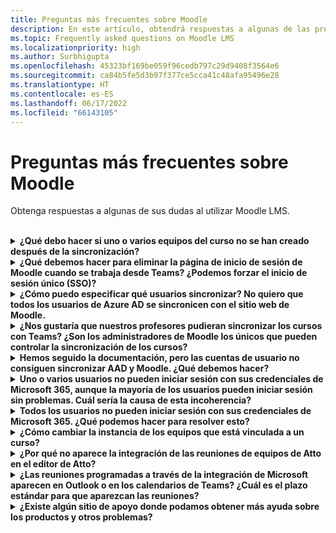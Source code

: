 ```yaml
---
title: Preguntas más frecuentes sobre Moodle
description: En este artículo, obtendrá respuestas a algunas de las preguntas más frecuentes al usar Moodle LMS.
ms.topic: Frequently asked questions on Moodle LMS
ms.localizationpriority: high
ms.author: Surbhigupta
ms.openlocfilehash: 45323bf169be059f96cedb797c29d9408f3564e6
ms.sourcegitcommit: ca84b5fe5d3b97f377ce5cca41c48afa95496e28
ms.translationtype: HT
ms.contentlocale: es-ES
ms.lasthandoff: 06/17/2022
ms.locfileid: "66143105"
---
```

# <a name="moodle-faq"></a>Preguntas más frecuentes sobre Moodle

Obtenga respuestas a algunas de sus dudas al utilizar Moodle LMS.<br>

<br>

<details>

<summary><b>¿Qué debo hacer si uno o varios equipos del curso no se han creado después de la sincronización?</b></summary>

Cada curso de Moodle debe tener al menos un profesor y un estudiante emparejados con una cuenta UPN de Microsoft 365 AAD. El equipo no puede ser creado, si la sincronización no encuentra una coincidencia.

Cada instancia de curso de equipo debe tener un propietario, y la sincronización establece la facultad como el propietario, con la suposición de que la facultad tiene la licencia de Teams.

<br>

</details>

<details>

<summary><b>¿Qué debemos hacer para eliminar la página de inicio de sesión de Moodle cuando se trabaja desde Teams? ¿Podemos forzar el inicio de sesión único (SSO)?</b></summary>

Los usuarios tienen múltiples opciones de inicio de sesión desde la página de inicio de sesión de Moodle.

* Para iniciar sesión exclusivamente con las credenciales de Microsoft 365, active los ajustes de configuración de la **redirección forzada** para el **complemento auth_oidc**. Si el servicio está activado, el usuario puede ver la página de inicio de sesión de Microsoft.
* Para iniciar la sesión manualmente en el portal de Moodle consulte [Moodle](https://moodle.org/login/index.php).

<br>

</details>

<details>

<summary><b>¿Cómo puedo especificar qué usuarios sincronizar? No quiero que todos los usuarios de Azure AD se sincronicen con el sitio web de Moodle. </b></summary>

Utilice la opción de **Restricción de creación de usuarios** para especificar los usuarios sincronizando las opciones de configuración del complemento **local_o365**. El menú desplegable a la izquierda del **filtro** ofrece opciones como el país, el nombre de la empresa y el idioma.

> [!TIP]
> Cree un grupo dinámico de Microsoft 365 para habilitar la opción de **filtro** con múltiples propiedades de perfil.

La siguiente imagen muestra las opciones de restricción de creación de usuarios:

:::image type="content" source="../assets/images/MoodleInstructions/faq-2.png" alt-text="Sync" border="true":::

:::image type="content" source="../assets/images/MoodleInstructions/faq-3.png" alt-text="Azure AD" border="true":::

<br>

</details>

<details>

<summary><b>¿Nos gustaría que nuestros profesores pudieran sincronizar los cursos con Teams? ¿Son los administradores de Moodle los únicos que pueden controlar la sincronización de los cursos?</b></summary>

Por defecto, sólo los administradores de Moodle pueden configurar la sincronización. El propietario del equipo puede controlar si un curso se sincroniza con Teams y si la opción **Permitir configurar la sincronización del curso en el curso** está activada. En este caso, el propietario del equipo es el profesor. El bloque muestra la opción de configuración a las personas con los permisos de propietario adecuados.

<!-- For more information, see Microsoft 365 block within the Moodle course interface. -->

La siguiente imagen muestra la opción **Permitir configurar la sincronización del curso en el curso**:

:::image type="content" source="../assets/images/MoodleInstructions/faq-4.png" alt-text="administrador" border="true":::

La siguiente imagen muestra la sincronización de los cursos:

:::image type="content" source="../assets/images/MoodleInstructions/faq-5.png" alt-text="sincronización" border="true":::

<br>

</details>

<details>

<summary><b> Hemos seguido la documentación, pero las cuentas de usuario no consiguen sincronizar AAD y Moodle. ¿Qué debemos hacer?</b></summary>

El problema puede resolverse antes de que los usuarios realicen la **limpieza de tokens Delta** como último paso para solucionar el problema.

La siguiente tabla proporciona las acciones y dependencias que deben realizarse y comprobarse:

| Dependencia  | Acción | Referencia|
|-------|------------|----------|
| Versión estable| Compruebe que la versión de Moodle aparece como **estable**.| Para más información, consulte [Compatibilidad de versión](https://docs.moodle.org/dev/Releases#Version_support).|
|Permisos| Verifique que la aplicación Azure tiene los permisos necesarios para ejecutar la sincronización.| Para obtener más información, consulte los [permisos de Microsoft](https://docs.moodle.org/311/en/Microsoft_365#Permissions).|
| Sincronización completa| Verifique que la opción **Realizar una sincronización completa cada vez que se ejecute** esté activada y revise los **Registros de tareas** para **Sincronizar usuarios con Azure AD**.| Para más información, consulte [Habilitar la sincronización completa](https://docs.moodle.org/311/en/local_o365)</br>Para obtener más información, consulte [Comprobar los registros de tareas](https://docs.moodle.org/311/en/local_o365#Sync_users_with_Azure_AD). |
|Actualización de tokens|Limpiar el **token delta de sincronización de usuarios** en el complemento local_o365.| Para más información, consulte [Actualización de fichas](https://docs.moodle.org/38/en/Office365).|
<!-- |Actualización de tokens|Limpiar el **token delta de sincronización** de usuario en el complemento local_o365 usuario| {moodle_url}\local_o365\acp.php? Mode=maintenance_cleandeltatoken| -->
<br>

</details>

<details>

<summary><b>Uno o varios usuarios no pueden iniciar sesión con sus credenciales de Microsoft 365, aunque la mayoría de los usuarios pueden iniciar sesión sin problemas. Cuál sería la causa de esta incoherencia?</b></summary>

El motivo de las incoherencias con los usuarios que no pueden firmar con sus credenciales de Microsoft 365 puede estar relacionado con la operación de asignación de usuarios durante la sincronización. Para resolver el problema, realice los siguientes pasos:

* Compruebe si el tipo de autenticación del usuario de Moodle es **OpenID**.
* Compruebe si el **Nombre de usuario** de Moodle coincide con el nombre de usuario de AAD.
* Limpie la **emisión de Tokens** e inténtelo de nuevo.
* Compruebe si los usuarios tienen **permisos** para acceder a la aplicación Azure.

<br>

</details>

<details>

<summary><b>Todos los usuarios no pueden iniciar sesión con sus credenciales de Microsoft 365. ¿Qué podemos hacer para resolver esto?</b></summary>

Los usuarios que no pudieron iniciar sesión al principio deben informar del problema y verificar que el **Secreto del cliente** de la aplicación no ha caducado.

La siguiente imagen muestra el mensaje de error que se recibe cuando el usuario firma con sus credenciales de Microsoft 365:

:::image type="content" source="../assets/images/MoodleInstructions/faq-6.png" alt-text="Notificar problema" border="true":::

La siguiente imagen muestra el error en el portal de Azure:

:::image type="content" source="../assets/images/MoodleInstructions/faq-7.png" alt-text="<mrk mtype=&quot;seg" mid="167">Portal de Azure</mrk>" border="true":::

Si el **Secreto del cliente** ha caducado, el usuario debe generar un nuevo **Secreto de cliente** y actualizar la configuración que se encuentra en la página. Los usuarios pueden volver a iniciar sesión después de que se haya actualizado el **Secreto del cliente**, lo que puede tardar hasta 24 horas en volver a aprovisionarse.

<br>

</details>

<details>

<summary><b>¿Cómo cambiar la instancia de los equipos que está vinculada a un curso?</b></summary>

Los administradores pueden cambiar la instancia de equipos asociada a un curso a través de la página **Administrar conexiones de Teams**. Seleccione **Conectar** junto al curso que desea cambiar y seleccione la instancia de equipos. Si utiliza el restablecimiento del curso para archivar un equipo, puede enlazarlo de nuevo con el equipo anterior.

La siguiente imagen muestra la instancia de los equipos:

:::image type="content" source="../assets/images/MoodleInstructions/faq-8.png" alt-text="instancia de equipos" border="true":::

<br>

</details>

<details>

<summary><b> ¿Por qué no aparece la integración de las reuniones de equipos de Atto en el editor de Atto? </b></summary>

El usuario puede enfrentarse al problema de las reuniones de Atto Teams si falta la referencia al icono en la **Configuración de la barra de herramientas**, que muestra el icono de Teams en el editor de Atto. El usuario tiene que agregar el icono de la reunión de Teams a la derecha del icono de vínculos siguiendo los siguientes pasos:

* Instalar el complemento
* Actualizar la **Configuración de la barra de herramientas** con la **reunión de los equipos**.

Las siguientes imágenes muestran el icono de la barra de herramientas después del ajuste de la configuración de la barra de herramientas:

:::image type="content" source="../assets/images/MoodleInstructions/faq-9.png" alt-text="barra de herramientas" border="true":::

:::image type="content" source="../assets/images/MoodleInstructions/faq-10.png" alt-text="icono de vínculos":::

Para obtener más información sobre la edición de la barra de herramientas Atto, consulte:

* [Editor de Atto para los ModdleDocs](https://docs.moodle.org/311/en/Atto_editor)
* [Asignación de icono de editor de Atto](https://docs.moodle.org/311/en/Atto_editor#:~:text=in%20the%20editor.-,Atto%20editor%20toolbar,-Atto%20Row%201)
<br>

</details>

<details>

<summary><b>¿Las reuniones programadas a través de la integración de Microsoft aparecen en Outlook o en los calendarios de Teams? ¿Cuál es el plazo estándar para que aparezcan las reuniones?</b></summary>

Las reuniones programadas a través de la aplicación no aparecen en el calendario de Outlook o Teams del programador, ya que son similares a las Reuniones del Canal. Todos los miembros del canal del curso pueden asistir a la reunión directamente desde el vínculo del canal incrustado. Para obtener más información, consulte [Reuniones de canal](https://www.knowledgewave.com/blog/benefits-of-channel-meetings-in-microsoft-teams).

Sin embargo, puede acceder a la invitación y agregar manualmente los nombres de los participantes a los campos **Obligatorio** u **Opcional** de la invitación a la reunión para mostrar la reunión remota en sus calendarios. Los plazos estándar se basan en la fecha que el usuario especifica al crear la reunión. Para obtener más información, consulte [Límites y especificaciones de Teams](/microsoftteams/limits-specifications-teams).

<br>

</details>

<details>

<summary><b>¿Existe algún sitio de apoyo donde podamos obtener más ayuda sobre los productos y otros problemas?</b></summary>

Para obtener asistencia y ayuda sobre los problemas del producto y los servicios o la ayuda de la comunidad de desarrolladores, consulte el apartado [Asistencia y comentarios](/microsoftteams/platform/feedback)
